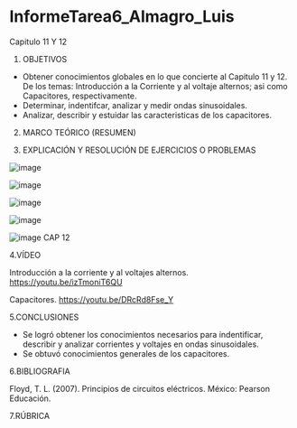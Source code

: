 # InformeTarea6_Almagro_Luis
Capitulo 11 Y 12

1. OBJETIVOS

- Obtener conocimientos globales en lo que concierte al Capitulo 11 y 12. De los temas: Introducción a la Corriente y al voltaje alternos; asi como Capacitores, respectivamente.
- Determinar, indentifcar, analizar y medir ondas sinusoidales.
- Analizar, describir y estuidar las caracteristicas de los capacitores.

2. MARCO TEÓRICO (RESUMEN)



3. EXPLICACIÓN Y RESOLUCIÓN DE EJERCICIOS O PROBLEMAS

![image](https://user-images.githubusercontent.com/105899463/180718100-eef18626-ebc2-40d6-b4ff-adbc0ff7fc96.png)

![image](https://user-images.githubusercontent.com/105899463/180718168-5e5d4596-357b-45df-bc35-8a3853682d31.png)

![image](https://user-images.githubusercontent.com/105899463/180718289-6c152a42-acdd-4d73-8946-8e076b76ebbc.png)

![image](https://user-images.githubusercontent.com/105899463/180718359-9b8b6293-ba1f-4405-9147-90d1d88b6688.png)

![image](https://user-images.githubusercontent.com/105899463/180718444-a9298f08-c6a8-4f3d-b38e-489d80d53296.png)
CAP 12


4.VÍDEO

Introducción a la corriente y al voltajes alternos.
https://youtu.be/izTmoniT6QU

Capacitores.
https://youtu.be/DRcRd8Fse_Y

5.CONCLUSIONES

- Se logró obtener los conocimientos necesarios para indentificar, describir y analizar corrientes y voltajes en ondas sinusoidales.
- Se obtuvó conocimientos generales de los capacitores.

6.BIBLIOGRAFIA

Floyd, T. L. (2007). Principios de circuitos eléctricos. México: Pearson Educación.

7.RÚBRICA
